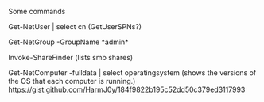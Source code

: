 Some commands

Get-NetUser | select cn (GetUserSPNs?)

Get-NetGroup -GroupName \*admin\*

Invoke-ShareFinder (lists smb shares)

Get-NetComputer -fulldata | select operatingsystem (shows the versions of the OS that each computer is running.)
https://gist.github.com/HarmJ0y/184f9822b195c52dd50c379ed3117993